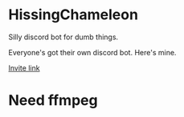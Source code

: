 # HissingChameleon
Silly discord bot for dumb things.

Everyone's got their own discord bot. Here's mine.

[Invite link](https://discord.com/api/oauth2/authorize?client_id=990806328295440424&permissions=413927852096&scope=bot)

# Need ffmpeg